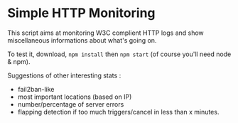 Simple HTTP Monitoring
======================

This script aims at monitoring W3C complient HTTP logs and show miscellaneous informations about what's going on.

To test it, download, `npm install` then `npm start` (of course you'll need node & npm).

Suggestions of other interesting stats : 
- fail2ban-like
- most important locations (based on IP)
- number/percentage of server errors
- flapping detection if too much triggers/cancel in less than x minutes.
 

